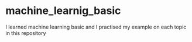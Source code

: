 # machine_learnig_basic
I learned machine learning basic and I practised my example on each topic in this repository
